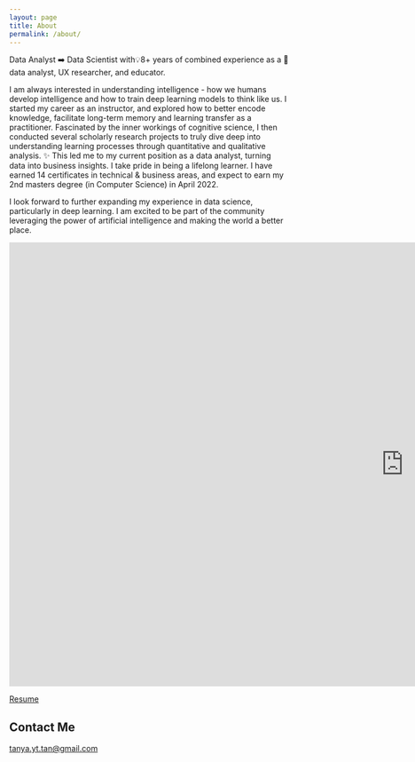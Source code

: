 ```yaml
---
layout: page
title: About
permalink: /about/
---
```

Data Analyst ➡️ Data Scientist with💡8+ years of combined experience as a 🌟data analyst, UX researcher, and educator. 

I am always interested in understanding intelligence - how we humans develop intelligence and how to train deep learning models to think like us. I started my career as an instructor, and explored how to better encode knowledge, facilitate long-term memory and learning transfer as a practitioner. Fascinated by the inner workings of cognitive science, I then conducted several scholarly research projects to truly dive deep into understanding learning processes through quantitative and qualitative analysis. ✨ This led me to my current position as a data analyst, turning data into business insights. I take pride in being a lifelong learner. I have earned 14 certificates in technical & business areas, and expect to earn my 2nd masters degree (in Computer Science) in April 2022. 

I look forward to further expanding my experience in data science, particularly in deep learning. I am excited to be part of the community leveraging the power of artificial intelligence and making the world a better place. 

<iframe src="https://prezi.com/p/wigchjr8b67n/embed/" id="iframe_container" frameborder="0" webkitallowfullscreen="" mozallowfullscreen="" allowfullscreen="" allow="autoplay; fullscreen" height="800" width="1422"></iframe>

[Resume](https://tanyayt.github.io/resume/)

## Contact Me

[tanya.yt.tan@gmail.com](mailto:tanya.yt.tan@gmail.com)